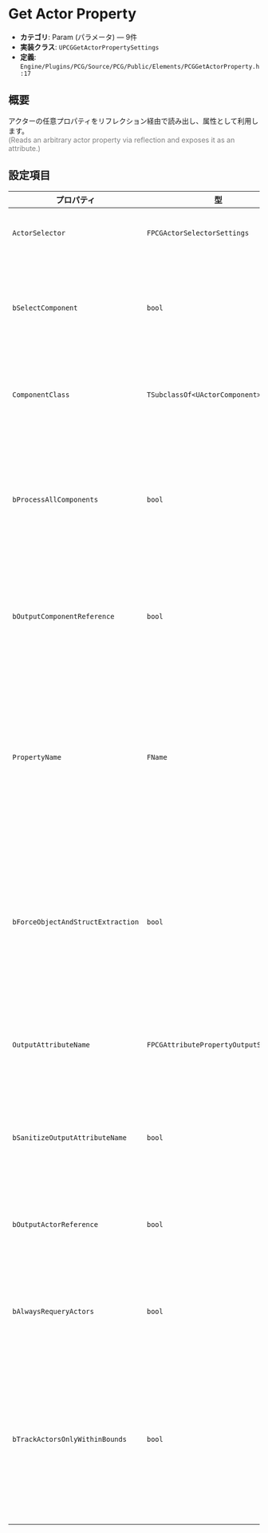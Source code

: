 # Get Actor Property

- **カテゴリ**: Param (パラメータ) — 9件
- **実装クラス**: `UPCGGetActorPropertySettings`
- **定義**: `Engine/Plugins/PCG/Source/PCG/Public/Elements/PCGGetActorProperty.h:17`

## 概要

アクターの任意プロパティをリフレクション経由で読み出し、属性として利用します。<br><span style='color:gray'>(Reads an arbitrary actor property via reflection and exposes it as an attribute.)</span>

## 設定項目


| プロパティ | 型 | 初期値 | 説明 |
| --- | --- | --- | --- |
| `ActorSelector` | `FPCGActorSelectorSettings` | なし | 対象アクタの選択条件。 |
| `bSelectComponent` | `bool` | `false` | アクタではなくコンポーネントを対象にするか。 |
| `ComponentClass` | `TSubclassOf<UActorComponent>` | なし | 取得対象コンポーネントのクラス。 |
| `bProcessAllComponents` | `bool` | `false` | 該当するすべてのコンポーネントを処理するか（false なら最初の1つ）。 |
| `bOutputComponentReference` | `bool` | `false` | 取得したコンポーネント参照属性を出力に含めます。 |
| `PropertyName` | `FName` | `NAME_None` | 読み取るプロパティ名。未指定ならアクタ／コンポーネント自体を出力します。複数指定も可能。 |
| `bForceObjectAndStructExtraction` | `bool` | `false` | サポートされる構造体／オブジェクトを分解して全フィールドを抽出します。 |
| `OutputAttributeName` | `FPCGAttributePropertyOutputSelector` | なし | 出力属性名。複数プロパティ抽出時は無視されます。 |
| `bSanitizeOutputAttributeName` | `bool` | `true` | 不正文字を除外して属性名を整形します。 |
| `bOutputActorReference` | `bool` | `false` | 取得元のアクタ参照を属性として出力します。 |
| `bAlwaysRequeryActors` | `bool` | `true` | キャッシュせず毎回アクタを再取得します。 |
| `bTrackActorsOnlyWithinBounds` | `bool` | `false` | PCG コンポーネント境界外のアクタ変更で再実行しないようにします（エディタ専用）。 |
